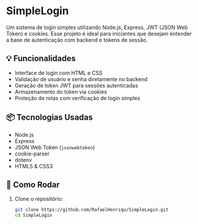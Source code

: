 # SimpleLogin

Um sistema de login simples utilizando Node.js, Express, JWT (JSON Web Token) e cookies. Esse projeto é ideal para iniciantes que desejam entender a base de autenticação com backend e tokens de sessão.

## 💡 Funcionalidades

- Interface de login com HTML e CSS
- Validação de usuário e senha diretamente no backend
- Geração de token JWT para sessões autenticadas
- Armazenamento do token via cookies
- Proteção de rotas com verificação de login simples

## 📦 Tecnologias Usadas

- Node.js
- Express
- JSON Web Token (`jsonwebtoken`)
- cookie-parser
- dotenv
- HTML5 & CSS3

## 🚀 Como Rodar

1. Clone o repositório:
   ```bash
   git clone https://github.com/RafaelHenriqu/SimpleLogin.git
   cd SimpleLogin
